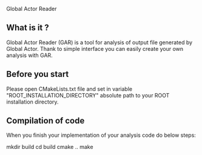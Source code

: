   Global Actor Reader

What is it ?
------------

Global Actor Reader (GAR) is a tool for analysis of output file generated by Global Actor. 
Thank to simple interface you can easily create your own analysis with GAR.

Before you start
----------------

Please open CMakeLists.txt file and set in variable "ROOT_INSTALLATION_DIRECTORY" absolute path to your ROOT installation directory.

Compilation of code
-----------------

When you finish your implementation of your analysis code do below steps:

mkdir build
cd build
cmake ..
make
